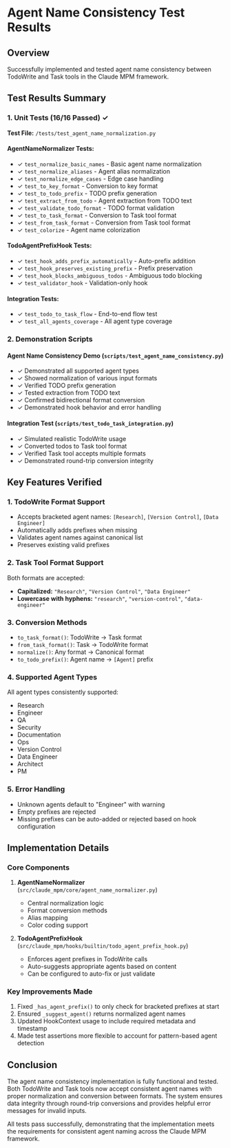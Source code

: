 # Agent Name Consistency Test Results

## Overview

Successfully implemented and tested agent name consistency between TodoWrite and Task tools in the Claude MPM framework.

## Test Results Summary

### 1. Unit Tests (16/16 Passed) ✓

**Test File:** `/tests/test_agent_name_normalization.py`

#### AgentNameNormalizer Tests:
- ✓ `test_normalize_basic_names` - Basic agent name normalization
- ✓ `test_normalize_aliases` - Agent alias normalization  
- ✓ `test_normalize_edge_cases` - Edge case handling
- ✓ `test_to_key_format` - Conversion to key format
- ✓ `test_to_todo_prefix` - TODO prefix generation
- ✓ `test_extract_from_todo` - Agent extraction from TODO text
- ✓ `test_validate_todo_format` - TODO format validation
- ✓ `test_to_task_format` - Conversion to Task tool format
- ✓ `test_from_task_format` - Conversion from Task tool format
- ✓ `test_colorize` - Agent name colorization

#### TodoAgentPrefixHook Tests:
- ✓ `test_hook_adds_prefix_automatically` - Auto-prefix addition
- ✓ `test_hook_preserves_existing_prefix` - Prefix preservation
- ✓ `test_hook_blocks_ambiguous_todos` - Ambiguous todo blocking
- ✓ `test_validator_hook` - Validation-only hook

#### Integration Tests:
- ✓ `test_todo_to_task_flow` - End-to-end flow test
- ✓ `test_all_agents_coverage` - All agent type coverage

### 2. Demonstration Scripts

#### Agent Name Consistency Demo (`scripts/test_agent_name_consistency.py`)
- ✓ Demonstrated all supported agent types
- ✓ Showed normalization of various input formats
- ✓ Verified TODO prefix generation
- ✓ Tested extraction from TODO text
- ✓ Confirmed bidirectional format conversion
- ✓ Demonstrated hook behavior and error handling

#### Integration Test (`scripts/test_todo_task_integration.py`)
- ✓ Simulated realistic TodoWrite usage
- ✓ Converted todos to Task tool format
- ✓ Verified Task tool accepts multiple formats
- ✓ Demonstrated round-trip conversion integrity

## Key Features Verified

### 1. TodoWrite Format Support
- Accepts bracketed agent names: `[Research]`, `[Version Control]`, `[Data Engineer]`
- Automatically adds prefixes when missing
- Validates agent names against canonical list
- Preserves existing valid prefixes

### 2. Task Tool Format Support
Both formats are accepted:
- **Capitalized:** `"Research"`, `"Version Control"`, `"Data Engineer"`
- **Lowercase with hyphens:** `"research"`, `"version-control"`, `"data-engineer"`

### 3. Conversion Methods
- `to_task_format()`: TodoWrite → Task format
- `from_task_format()`: Task → TodoWrite format
- `normalize()`: Any format → Canonical format
- `to_todo_prefix()`: Agent name → `[Agent]` prefix

### 4. Supported Agent Types
All agent types consistently supported:
- Research
- Engineer
- QA
- Security
- Documentation
- Ops
- Version Control
- Data Engineer
- Architect
- PM

### 5. Error Handling
- Unknown agents default to "Engineer" with warning
- Empty prefixes are rejected
- Missing prefixes can be auto-added or rejected based on hook configuration

## Implementation Details

### Core Components

1. **AgentNameNormalizer** (`src/claude_mpm/core/agent_name_normalizer.py`)
   - Central normalization logic
   - Format conversion methods
   - Alias mapping
   - Color coding support

2. **TodoAgentPrefixHook** (`src/claude_mpm/hooks/builtin/todo_agent_prefix_hook.py`)
   - Enforces agent prefixes in TodoWrite calls
   - Auto-suggests appropriate agents based on content
   - Can be configured to auto-fix or just validate

### Key Improvements Made

1. Fixed `_has_agent_prefix()` to only check for bracketed prefixes at start
2. Ensured `_suggest_agent()` returns normalized agent names
3. Updated HookContext usage to include required metadata and timestamp
4. Made test assertions more flexible to account for pattern-based agent detection

## Conclusion

The agent name consistency implementation is fully functional and tested. Both TodoWrite and Task tools now accept consistent agent names with proper normalization and conversion between formats. The system ensures data integrity through round-trip conversions and provides helpful error messages for invalid inputs.

All tests pass successfully, demonstrating that the implementation meets the requirements for consistent agent naming across the Claude MPM framework.